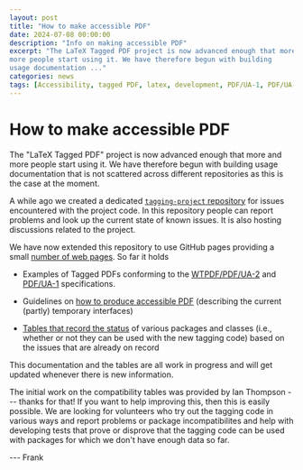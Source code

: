 ```yaml
---
layout: post
title: "How to make accessible PDF"
date: 2024-07-08 00:00:00
description: "Info on making accessible PDF"
excerpt: "The LaTeX Tagged PDF project is now advanced enough that more and
more people start using it. We have therefore begun with building
usage documentation ..."
categories: news
tags: [Accessibility, tagged PDF, latex, development, PDF/UA-1, PDF/UA-2]
---
```


# How to make accessible PDF

The "LaTeX Tagged PDF" project is now advanced enough that more and
more people start using it. We have therefore begun with building
usage documentation that is not scattered across different
repositories as this is the case at the moment.

A while ago we created a dedicated [`tagging-project`
repository](https://github.com/latex3/tagging-project) for issues
encountered with the project code.  In this repository people can
report problems and look up the current state of known issues. It is
also hosting discussions related to the project.

We have now extended this repository to use GitHub pages providing a
small [number of web
pages](https://latex3.github.io/tagging-project/). So far it holds

 - Examples of Tagged PDFs conforming to the
    [WTPDF/PDF/UA-2](https://github.com/latex3/tagging-project/discussions/72)
    and
    [PDF/UA-1](https://github.com/latex3/tagging-project/discussions/82)
    specifications.

 - Guidelines on [how to produce accessible
   PDF](https://latex3.github.io/tagging-project/documentation/prototype-usage-instructions.html)
   (describing the current (partly) temporary interfaces)
   
 - [Tables that record the
   status](https://latex3.github.io/tagging-project/tagging-status/)
   of various packages and classes (i.e., whether or not they can be
   used with the new tagging code) based on the issues that are
   already on record

This documentation and the tables are all work in progress and will
get updated whenever there is new information.


The initial work on the compatibility tables was provided by Ian
Thompson --- thanks for that!  If you want to help improving this,
then this is easily possible.  We are looking for volunteers who try
out the tagging code in various ways and report problems or package
incompatibilites and help with developing tests that prove or disprove
that the tagging code can be used with packages for which we don't
have enough data so far.


 --- Frank



